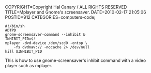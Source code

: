 COPYRIGHT=Copyright Hal Canary / ALL RIGHTS RESERVED
TITLE=Mplayer and Gnome's screensaver.
DATE=2010-02-17 21:05:06
POSTID=912
CATEGORIES=computers-code;

    #!/bin/sh
    #DTPD
    gnome-screensaver-command --inhibit &
    INHIBIT_PID=$!
    mplayer -dvd-device /dev/scd0 -ontop \
    	-fs dvdnav:// -nocache 2> /dev/null
    kill $INHIBIT_PID

This is how to use gnome-screensaver's inhibit command with a video player such as mplayer.
